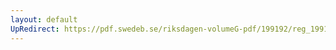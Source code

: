```yaml
---
layout: default
UpRedirect: https://pdf.swedeb.se/riksdagen-volumeG-pdf/199192/reg_199192/reg_199192_0884.pdf
---
```

